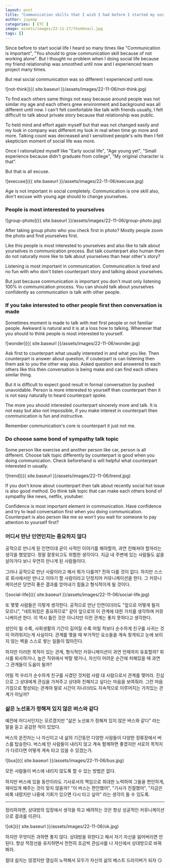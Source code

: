 ```yaml
---
layout: post
title: "Communication skills that I wish I had before I started my social life"
author: juyeop
categories: [ ETC ]
image: assets/images/22-11-27/thumbnail.jpg
tags: []
---
```


Since before to start social life I heard so many times like "Communication is important", "You should to grow communication skill because of not working alone".
But I thought no problem when I doing social life because my friend relationship was smoothed until now and I experienced team project many times.

But real social communication was so different I experienced until now.

![not-think]({{ site.baseurl }}/assets/images/22-11-06/not-think.jpg)

To find each others same things not easy because around people was not similar my age and each others grew environment and background was all different until now.
I can't felt comfortable like talk with friends usually, I felt difficult to talk about private story because that relationship was public.

To held mind and effort again myself but that was not changed easily and my look in company was different my look in real when time go more and more.
Talking count was decreased and I sensitived people's wits then I felt skepticism moment of social life was more.

Once I rationalized myself like "Early social life", "Age young yet", "Small experience because didn't graduate from college", "My original character is that".

But that is all excuse.

![execuse]({{ site.baseurl }}/assets/images/22-11-06/execuse.jpg)

Age is not important in social completely.
Communication is one skill also, don't excuse with young age should to change yourselves.

### People is most interested to yourselves

![group-photo]({{ site.baseurl }}/assets/images/22-11-06/group-photo.jpg)

After taking group photo who you check first in photo?
Mostly people zoom the photo and find yourselves first.

Like this people is most interested to yourselves and also like to talk about yourselves in communication process.
But talk counterpart also human then do not naturally more like to talk about yourselves than hear other's story?

Listening is most important in communication.
Communication is tired and no fun with who don't listen counterpart story and talking about yourselves.

But just because communication is important you don't must only listening 100% in communication process.
You can should talk about yourselves confidently as communication is talk with other people.

### If you take interested to other people first then conversation is made

Sometimes moment is made to talk with met first people or not familiar people.
Awkward is natural and it is at a loss how to talking.
Whenever that you should to think people is most interested to yourself.

![wonder]({{ site.baseurl }}/assets/images/22-11-06/wonder.jpg)

Ask first to counterpart what usually interested in and what you like.
Then counterpart is answer about question, if couterpart is can listening then them ask to you the other way also.
Asked question and answered to each others like this then conversation is being make and can find each others similar thing.

But it is difficult to expect good result in formal conversation by pushed unavoidable.
Person is more interested to yourself than counterpart then it is not easy naturally to heard counterpart spoke.

The more you should interested counterpart sincerely more and talk.
It is not easy but also not impossible, if you make interest in counterpart then communication is fun and instructive.

Remember communication's core is counterpart it just not me.

### Do choose same bond of sympathy talk topic

Some person like exercise and another person like car, person is all different.
Choose talk topic differently by counterpart is good when you doing communication.
Check beforehand is will helpful what counterpart interested in usually.

![trend]({{ site.baseurl }}/assets/images/22-11-06/trend.jpg)

If you don't know about counterpart then talk about recently social hot issue is also good method.
Do think talk topic that can make each others bond of sympathy like news, netflix, youtuber.

Confidence is most important element in communication.
Have confidence and try to lead conversation first when you doing communication.
Counterpart is also person like me so won't you wait for someone to pay attention to yourself first?

### 어디서 만난 인연인지는 중요하지 않다

공적으로 만나게 된 인연이데 굳이 사적인 이야기를 해야할까, 과연 친해져야 할까라는 생각을 했었었다.
정말 잘못되고도 위험한 생각이다.
지금 내 주변에 있는 사람들도 삶을 살아가다 보니 우연히 만나게 된 사람들이다.

그러나 공적으로 만난 사람이라고 해서 뭐가 다를까?
전혀 다를 것이 없다.
하지만 스스로 회사에서만 만나고 이야기 할 사람이라고 단정지어 커뮤니케이션을 한다.
그 커뮤니케이션은 당연히 좋은 결과를 얻어내기 힘들고 형식적이게 될 것이다.

![social-life]({{ site.baseurl }}/assets/images/22-11-06/social-life.jpg)

또 몇몇 사람들은 이렇게 생각한다.
공적으로 만난 인연이더라도 "앞으로 어떻게 될지 모르니", "네트워킹은 중요하므로" 같이 앞으로의 이 관계에 대한 가치를 생각하며 커뮤니케이션 한다.
이 역시 틀린 것은 아니지만 이런 관계는 좋지 못하다고 생각한다.

성인이 될 수록, 사회생활의 기간이 길어질 수록 어릴 적보다 순수하게 친구를 사귀는 것이 어려워지는게 사실이다.
관계를 맺을 때 부가적인 요소들을 계속 찾게되고 눈에 보이지 않는 벽을 스스로 쌓는 일들이 많아진다.

하지만 이러한 목적이 있는 관계, 형식적인 커뮤니케이션이 과연 언제까지 유효할까?
회사를 퇴사하거나, 높은 직위에서 박탈 됐거나, 자신이 어려운 순간에 처해있을 때 과연 그 관계들이 도움이 될까?

어릴 적 우리가 순수하게 친구를 사겼던 것처럼 사람 대 사람으로서 관계를 맺어라.
진심으로 그 상대에게 관심을 가져주고 상대와 친해지고 싶다는 마음을 보여줘라.
그런 마음가짐으로 형성되는 관계야 말로 시간이 지나더라도 지속적으로 이루어지는 가치있는 관계가 아닐까?

### 삶은 노선표가 정해져 있지 않은 버스와 같다

예전에 어디서인지는 모르겠지만 "삶은 노선표가 정해져 있지 않은 버스와 같다" 라는 말을 듣고 공감한 적이 있었다.

버스의 운전자는 나 자신이고 내 삶의 기간동안 다양한 사람들이 다양한 정류장에서 버스를 탑승한다.
버스에 탄 사람들이 내리지 않고 계속 함께하면 좋겠지만 서로의 목적지가 다르다면 어떻게 계속 타고 있을 수 있겠는가.

![bus]({{ site.baseurl }}/assets/images/22-11-06/bus.jpg)

모든 사람들이 버스에 내리지 않도록 할 수 있는 방법은 없다.

하지만 버스에 있을 동안이라도 기사로서의 책임으로 최대한 노력하여 그들을 편안하게, 재미있게 해주는 것이 맞지 않을까?
"이 버스는 편안했어", "기사가 친절했어", "지금은 비록 내렸지만 나중에 기회가 있으면 다시 타고 싶어" 라는 생각이 들 수 있도록.

---

정리하자면, 상대방의 입장에서 생각을 하고 배려하는 것은 항상 성공적인 커뮤니케이션으로 결과를 이끈다.

![ok]({{ site.baseurl }}/assets/images/22-11-06/ok.jpg)

하지만 무엇이든 과하면 좋지 않다.
상대방을 위한다고 해서 자기 자신을 잃어버리면 안된다.
항상 적정선을 유지하면서 천천히 조금씩 관심사를 나 자신에서 상대방으로 바꿔봐라.

절대 쉽지는 않겠지만 열심히 노력해서 모두가 자신의 삶의 베스트 드라이버가 되자 😏

